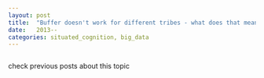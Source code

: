 ```yaml
---
layout: post
title:  "Buffer doesn't work for different tribes - what does that mean for learning?"
date:   2013--
categories: situated_cognition, big_data
---
```


![]()

check previous posts about this topic

